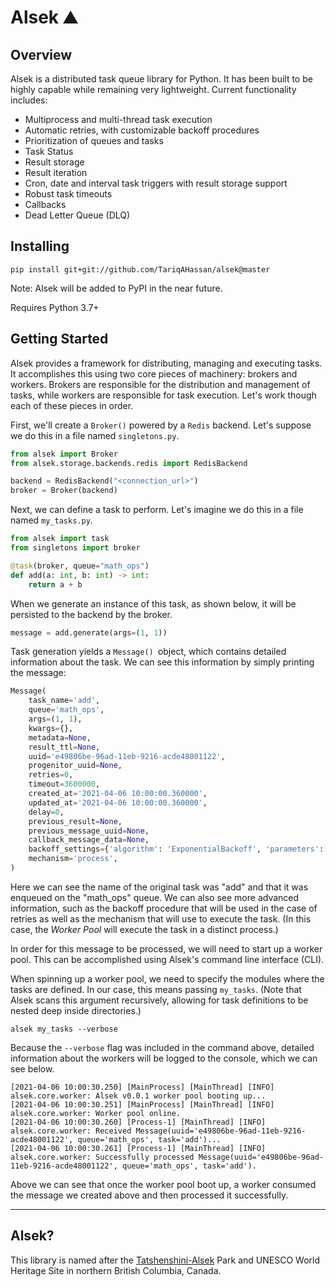 # Alsek ⛰

## Overview

Alsek is a distributed task queue library for Python. It has been built to be highly 
capable while remaining very lightweight. Current functionality includes:

  * Multiprocess and multi-thread task execution
  * Automatic retries, with customizable backoff procedures
  * Prioritization of queues and tasks
  * Task Status
  * Result storage
  * Result iteration
  * Cron, date and interval task triggers with result storage support
  * Robust task timeouts
  * Callbacks
  * Dead Letter Queue (DLQ)

## Installing

```shell
pip install git+git://github.com/TariqAHassan/alsek@master
```

Note: Alsek will be added to PyPI in the near future.

Requires Python 3.7+

## Getting Started

Alsek provides a framework for distributing, managing and executing tasks. 
It accomplishes this using two core pieces of machinery: brokers and workers. 
Brokers are responsible for the distribution and management of tasks, while 
workers are  responsible for task execution. Let's work though each of these
pieces in order.

First, we'll create a `Broker()` powered by a `Redis` backend. 
Let's suppose we do this in a file named `singletons.py`.

```python
from alsek import Broker
from alsek.storage.backends.redis import RedisBackend

backend = RedisBackend("<connection_url>")
broker = Broker(backend)
```

Next, we can define a task to perform. Let's imagine we do this in a file named `my_tasks.py`.

```python
from alsek import task
from singletons import broker

@task(broker, queue="math_ops")
def add(a: int, b: int) -> int:
    return a + b
```
    
When we generate an instance of this task, as shown below, it will be persisted to the backend by the broker.

```python
message = add.generate(args=(1, 1))
```

Task generation yields a `Message() `object, which contains detailed information about the task. 
We can see this information by simply printing the message:

```python
Message(
    task_name='add',
    queue='math_ops',
    args=(1, 1),
    kwargs={},
    metadata=None,
    result_ttl=None,
    uuid='e49806be-96ad-11eb-9216-acde48001122',
    progenitor_uuid=None,
    retries=0,
    timeout=3600000,
    created_at='2021-04-06 10:00:00.360000',
    updated_at='2021-04-06 10:00:00.360000',
    delay=0,
    previous_result=None,
    previous_message_uuid=None,
    callback_message_data=None,
    backoff_settings={'algorithm': 'ExponentialBackoff', 'parameters': {'base': 4, 'factor': 10000, 'floor': 60000, 'ceiling': 3600000, 'zero_override': True}},
    mechanism='process',
)
```

Here we can see the name of the original task was "add" and that it was enqueued on the "math_ops" queue. 
We can also see more advanced information, such as the backoff procedure that will be used in the case of 
retries as well as the mechanism that will use to execute the task. 
(In this case, the _Worker Pool_ will execute the task in a distinct process.)

In order for this message to be processed, we will need to start up a worker pool. 
This can be accomplished using Alsek's command line interface (CLI).

When spinning up a worker pool, we need to specify the modules where the tasks are defined. 
In our case, this means passing `my_tasks`. (Note that Alsek scans this argument recursively, 
allowing for task definitions to be nested deep inside directories.)

```shell
alsek my_tasks --verbose
```

Because the `--verbose` flag was included in the command above, detailed 
information about the workers will be logged to the console, which we can see below.

```shell
[2021-04-06 10:00:30.250] [MainProcess] [MainThread] [INFO] alsek.core.worker: Alsek v0.0.1 worker pool booting up...
[2021-04-06 10:00:30.251] [MainProcess] [MainThread] [INFO] alsek.core.worker: Worker pool online.
[2021-04-06 10:00:30.260] [Process-1] [MainThread] [INFO] alsek.core.worker: Received Message(uuid='e49806be-96ad-11eb-9216-acde48001122', queue='math_ops', task='add')...
[2021-04-06 10:00:30.261] [Process-1] [MainThread] [INFO] alsek.core.worker: Successfully processed Message(uuid='e49806be-96ad-11eb-9216-acde48001122', queue='math_ops', task='add').
```

Above we can see that once the worker pool boot up, a worker consumed the 
message we created above and then processed it successfully.

---

## Alsek?

This library is named after the [Tatshenshini-Alsek](https://en.wikipedia.org/wiki/Tatshenshini-Alsek_Provincial_Park)
Park and UNESCO World Heritage Site in northern British Columbia, Canada.
